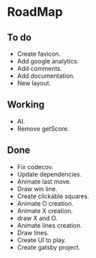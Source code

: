 # RoadMap

## To do
- Create favicon.
- Add google analytics.
- Add comments.
- Add documentation.
- New layout.


## Working
- AI.
- Remove getScore.


## Done
- Fix codecov.
- Update dependencies.
- Animate last move.
- Draw win line.
- Create clickable squares.
- Animate O creation.
- Animate X creation.
- draw X and O.
- Animate lines creation.
- Draw lines.
- Create UI to play.
- Create gatsby project.

